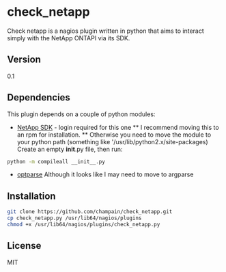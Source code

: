 check_netapp
============
Check netapp is a nagios plugin written in python that aims to interact simply with the NetApp ONTAPI via its SDK.

Version
-------

0.1

Dependencies
------------

This plugin depends on a couple of python modules:
* [NetApp SDK] - login required for this one
** I recommend moving this to an rpm for installation.
** Otherwise you need to move the module to your python path
(something like '/usr/lib/python2.x/site-packages)
Create an empty __init__.py file, then run:
```sh
python -m compileall __init__.py
``` 
    
* [optparse] Although it looks like I may need to move to argparse

[NetApp SDK]:http://mysupport.netapp.com/NOW/cgi-bin/software
[optparse]: https://docs.python.org/2/library/optparse.html

Installation
------------

```sh
git clone https://github.com/champain/check_netapp.git
cp check_netapp.py /usr/lib64/nagios/plugins
chmod +x /usr/lib64/nagios/plugins/check_netapp.py
```

License
-------

MIT

